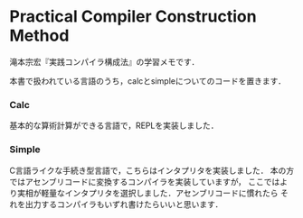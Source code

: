 # Practical Compiler Construction Method

滝本宗宏『実践コンパイラ構成法』の学習メモです．

本書で扱われている言語のうち，calcとsimpleについてのコードを置きます．


### Calc
基本的な算術計算ができる言語で，REPLを実装しました．

### Simple
C言語ライクな手続き型言語で，こちらはインタプリタを実装しました．
本の方ではアセンブリコードに変換するコンパイラを実装していますが，
ここではより実相が軽量なインタプリタを選択しました．アセンブリコードに慣れたら
それを出力するコンパイラもいずれ書けたらいいと思います．
